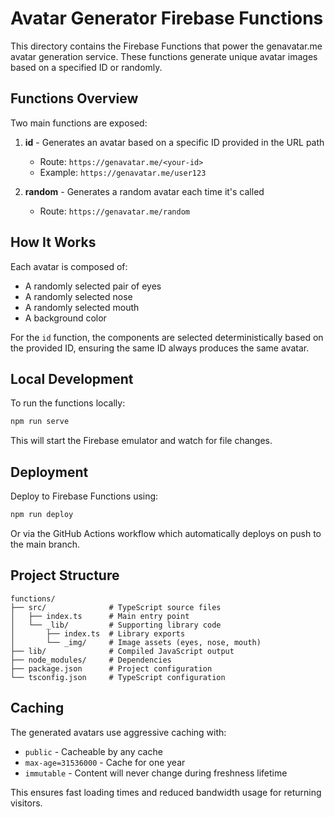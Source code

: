 # Avatar Generator Firebase Functions

This directory contains the Firebase Functions that power the genavatar.me avatar generation service. These functions generate unique avatar images based on a specified ID or randomly.

## Functions Overview

Two main functions are exposed:

1. **id** - Generates an avatar based on a specific ID provided in the URL path

   - Route: `https://genavatar.me/<your-id>`
   - Example: `https://genavatar.me/user123`

2. **random** - Generates a random avatar each time it's called
   - Route: `https://genavatar.me/random`

## How It Works

Each avatar is composed of:

- A randomly selected pair of eyes
- A randomly selected nose
- A randomly selected mouth
- A background color

For the `id` function, the components are selected deterministically based on the provided ID, ensuring the same ID always produces the same avatar.

## Local Development

To run the functions locally:

```bash
npm run serve
```

This will start the Firebase emulator and watch for file changes.

## Deployment

Deploy to Firebase Functions using:

```bash
npm run deploy
```

Or via the GitHub Actions workflow which automatically deploys on push to the main branch.

## Project Structure

```
functions/
├── src/              # TypeScript source files
│   ├── index.ts      # Main entry point
│   └── _lib/         # Supporting library code
│       ├── index.ts  # Library exports
│       └── _img/     # Image assets (eyes, nose, mouth)
├── lib/              # Compiled JavaScript output
├── node_modules/     # Dependencies
├── package.json      # Project configuration
└── tsconfig.json     # TypeScript configuration
```

## Caching

The generated avatars use aggressive caching with:

- `public` - Cacheable by any cache
- `max-age=31536000` - Cache for one year
- `immutable` - Content will never change during freshness lifetime

This ensures fast loading times and reduced bandwidth usage for returning visitors.
